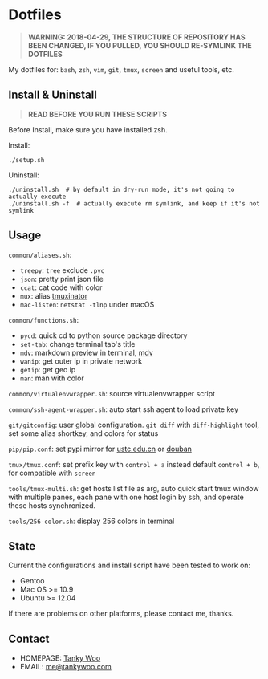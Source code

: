 # Dotfiles #

> **WARNING: 2018-04-29, THE STRUCTURE OF REPOSITORY HAS BEEN CHANGED, IF YOU PULLED, YOU SHOULD RE-SYMLINK THE DOTFILES**

My dotfiles for: `bash`, `zsh`, `vim`, `git`, `tmux`, `screen` and useful tools, etc.


## Install & Uninstall ##

> **READ BEFORE YOU RUN THESE SCRIPTS**

Before Install, make sure you have installed zsh.

Install:

	./setup.sh

Uninstall:

	./uninstall.sh  # by default in dry-run mode, it's not going to actually execute
	./uninstall.sh -f  # actually execute rm symlink, and keep if it's not symlink


## Usage  ##

`common/aliases.sh`:
- `treepy`: `tree` exclude `.pyc`
- `json`: pretty print json file
- `ccat`: cat code with color
- `mux`: alias [tmuxinator](https://github.com/tmuxinator/tmuxinator)
- `mac-listen`: `netstat -tlnp` under macOS

`common/functions.sh`:
- `pycd`: quick cd to python source package directory
- `set-tab`: change terminal tab's title
- `mdv`: markdown preview in terminal, [mdv](https://github.com/axiros/terminal_markdown_viewer)
- `wanip`: get outer ip in private network
- `getip`: get geo ip
- `man`: man with color

`common/virtualenvwrapper.sh`: source virtualenvwrapper script

`common/ssh-agent-wrapper.sh`: auto start ssh agent to load private key

`git/gitconfig`: user global configuration. `git diff` with `diff-highlight` tool, set some alias shortkey, and colors for status

`pip/pip.conf`: set pypi mirror for [ustc.edu.cn](https://mirrors.ustc.edu.cn/pypi/web/) or [douban](http://pypi.doubanio.com/)

`tmux/tmux.conf`: set prefix key with `control + a` instead default `control + b`, for compatible with `screen`

`tools/tmux-multi.sh`: get hosts list file as arg, auto quick start tmux window with multiple panes, each pane with one host login by ssh, and operate these hosts synchronized.

`tools/256-color.sh`: display 256 colors in terminal


## State ##

Current the configurations and install script have been tested to work on:

* Gentoo
* Mac OS >= 10.9
* Ubuntu >= 12.04

If there are problems on other platforms, please contact me, thanks.


## Contact ##

- HOMEPAGE: [Tanky Woo](http://tankywoo.com/)
- EMAIL: <me@tankywoo.com>
